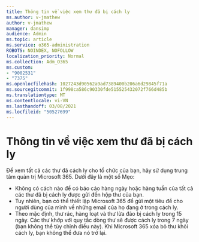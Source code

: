 ```yaml
---
title: Thông tin về việc xem thư đã bị cách ly
ms.author: v-jmathew
author: v-jmathew
manager: dansimp
audience: Admin
ms.topic: article
ms.service: o365-administration
ROBOTS: NOINDEX, NOFOLLOW
localization_priority: Normal
ms.collection: Adm_O365
ms.custom:
- "9002531"
- "7375"
ms.openlocfilehash: 1027243d90562a9ad7389400b206a6d29845f71a
ms.sourcegitcommit: 1f998ca586c90330fde515525432072f766d485b
ms.translationtype: MT
ms.contentlocale: vi-VN
ms.lasthandoff: 03/08/2021
ms.locfileid: "50527699"
---
```

# <a name="info-about-viewing-quarantined-messages"></a>Thông tin về việc xem thư đã bị cách ly

Để xem tất cả các thư đã cách ly cho tổ chức của bạn, hãy sử dụng trung tâm quản trị Microsoft 365. Dưới đây là một số Mẹo:

- Không có cách nào để có báo cáo hàng ngày hoặc hàng tuần của tất cả các thư đã bị cách ly được gửi đến hộp thư của bạn.
- Tuy nhiên, bạn có thể thiết lập Microsoft 365 để gửi một tiêu đề cho người dùng của mình về những email của họ đang ở trong cách ly.
- Theo mặc định, thư rác, hàng loạt và thư lừa đảo bị cách ly trong 15 ngày. Các thư khớp với quy tắc dòng thư sẽ được cách ly trong 7 ngày (bạn không thể tùy chỉnh điều này). Khi Microsoft 365 xóa bỏ thư khỏi cách ly, bạn không thể đưa nó trở lại.
